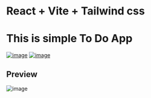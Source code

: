 # React + Vite + Tailwind css

# This is simple To Do App


[![image](https://github.com/0x2b375/todo-app/assets/127694484/adf53269-346a-4bbc-a377-6d21ea2abe78)](https://github.com/SAWARATSUKI/KawaiiLogos)
[![image](https://github.com/0x2b375/todo-app/assets/127694484/d29dc5be-eec2-48df-af14-505313e0894f)](https://github.com/SAWARATSUKI/KawaiiLogos)

## Preview
![image](https://github.com/0x2b375/todo-app/assets/127694484/6a1f87fe-ec83-4656-901d-f1258e780bb7)
